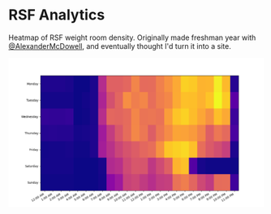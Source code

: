 # RSF Analytics

Heatmap of RSF weight room density. Originally made freshman year with [@AlexanderMcDowell](https://github.com/AlexanderMcDowell), and eventually thought I'd turn it into a site.

![](img/demo.png)
